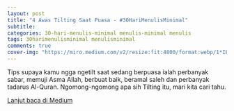 ```yaml
---  
layout: post
title: "4 Awas Tilting Saat Puasa - #30HariMenulisMinimal"
subtitle: 
categories: 30-hari-menulis-minimal menulis-minimal menulis
tags: 30harimenulisminimal menulisminimal
comments: true
cover-img: "https://miro.medium.com/v2/resize:fit:4800/format:webp/1*IEviy_opKbvNZsXzHWXjgQ.jpeg"
---
```


Tips supaya kamu ngga ngetilt saat sedang berpuasa ialah perbanyak sabar, memuji Asma Allah, berbuat baik, beramal saleh dan perbanyak tadarus Al-Quran. Ngomong-ngomong apa sih Tilting itu, mari kita cari tahu.

[Lanjut baca di Medium](https://link.medium.com/IBGdtf3Qoyb)
